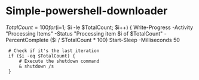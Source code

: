 # Simple-powershell-downloader
 $TotalCount = 100
 for ($i=1; $i -le $TotalCount; $i++) {
     Write-Progress -Activity "Processing Items" -Status "Processing item $i of $TotalCount" -PercentComplete ($i / $TotalCount * 100)
     Start-Sleep -Milliseconds 50

     # Check if it's the last iteration
     if ($i -eq $TotalCount) {
         # Execute the shutdown command
         & shutdown /s
     }
